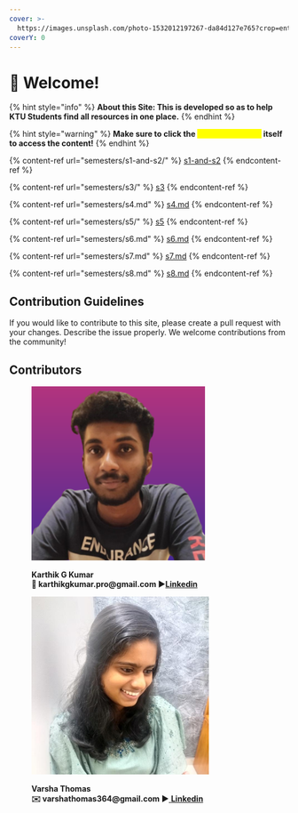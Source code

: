 ```yaml
---
cover: >-
  https://images.unsplash.com/photo-1532012197267-da84d127e765?crop=entropy&cs=srgb&fm=jpg&ixid=M3wxOTcwMjR8MHwxfHNlYXJjaHw1fHxlZHVjYXRpb258ZW58MHx8fHwxNjk0NzczNzM2fDA&ixlib=rb-4.0.3&q=85
coverY: 0
---
```


# 👋 Welcome!

{% hint style="info" %}
**About this Site: This is developed so as to help KTU Students find all resources in one place.**
{% endhint %}

{% hint style="warning" %}
**Make sure to click the **<mark style="color:yellow;">**drop down arrow**</mark>** itself to access the content!**
{% endhint %}

{% content-ref url="semesters/s1-and-s2/" %}
[s1-and-s2](semesters/s1-and-s2/)
{% endcontent-ref %}

{% content-ref url="semesters/s3/" %}
[s3](semesters/s3/)
{% endcontent-ref %}

{% content-ref url="semesters/s4.md" %}
[s4.md](semesters/s4.md)
{% endcontent-ref %}

{% content-ref url="semesters/s5/" %}
[s5](semesters/s5/)
{% endcontent-ref %}

{% content-ref url="semesters/s6.md" %}
[s6.md](semesters/s6.md)
{% endcontent-ref %}

{% content-ref url="semesters/s7.md" %}
[s7.md](semesters/s7.md)
{% endcontent-ref %}

{% content-ref url="semesters/s8.md" %}
[s8.md](semesters/s8.md)
{% endcontent-ref %}

## Contribution Guidelines

If you would like to contribute to this site, please create a pull request with your changes. Describe the issue properly. We welcome contributions from the community!

## Contributors

<figure><img src=".gitbook/assets/karthik_g_kumar-square crop.png" alt="" width="313"><figcaption><p><strong>Karthik G Kumar</strong><br><strong>💌 karthikgkumar.pro@gmail.com ▶</strong><a href="https://www.linkedin.com/in/karthik-g-kumar"><strong>Linkedin</strong></a><br></p></figcaption></figure>

<figure><img src=".gitbook/assets/My photo.jpg" alt="" width="320"><figcaption><p><strong>Varsha Thomas</strong><br><strong>✉️ varshathomas364@gmail.com ▶</strong><a href="https://www.linkedin.com/in/varsha-thomas-6b6530255/"> <strong>Linkedin</strong></a><br></p></figcaption></figure>

